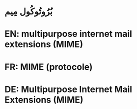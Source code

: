 # بُرُوتُوكُول مِيم

# EN: multipurpose internet mail extensions (MIME)

# FR: MIME (protocole)

# DE: Multipurpose Internet Mail Extensions (MIME)
